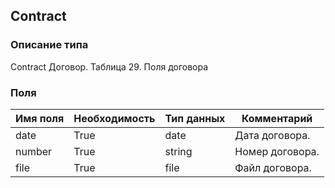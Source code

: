 
## Contract

### Описание типа
Contract
Договор.
Таблица 29. Поля договора


### Поля

| Имя поля | Необходимость | Тип данных | Комментарий |
|---|---|---|---|
|date|True|date|Дата договора.<br/>|
|number|True|string|Номер договора.<br/>|
|file|True|file|Файл договора.<br/>|
